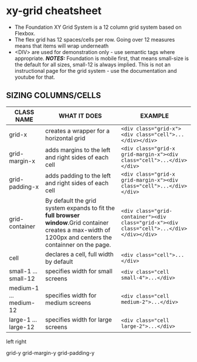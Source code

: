 # xy-grid cheatsheet

- The Foundation XY Grid System is a 12 column grid system based on Flexbox. 
- The flex grid has 12 spaces/cells per row.  Going over 12 measures means that items will wrap underneath
- &lt;DIV&gt; are used for demonstration only - use semantic tags where appropriate.
___NOTES:___ Foundation is mobile first, that means small-size is the default for all sizes, small-12 is always implied. This is not an instructional page for the grid system - use the documentation and youtube for that.

## SIZING COLUMNS/CELLS
| CLASS NAME | WHAT IT DOES | EXAMPLE|
|------------|--------------|--------|
|grid-x | creates a wrapper for a horizontal grid |```<div class="grid-x"><div class="cell">...</div></div>```|
| grid-margin-x | adds margins to the left and right sides of each cell|```<div class="grid-x grid-margin-x"><div class="cell">...</div></div>```|
| grid-padding-x | adds padding to the left and right sides of each cell|```<div class="grid-x grid-margin-x"><div class="cell">...</div></div>```|
|grid-container|By default the grid system expands to fit the __full browser window__.Grid container creates a max-width of 1200px and centers the containner on the page.|```<div class="grid-container"><div class="grid-x"><div class="cell">...</div></div></div>```|
| cell | declares a cell, full width  by default | ```<div class="cell">...</div>```|
| small-1 ... small-12 | specifies width for small screens | ```<div class="cell small-4">...</div>``` |
| medium-1 ... medium-12 | specifies width for medium screens | ```<div class="cell medium-2">...</div>``` |
| large-1 ... large-12 | specifies width for large screens | ```<div class="cell large-2">...</div>``` |




left
right




grid-y
grid-margin-y
grid-padding-y

